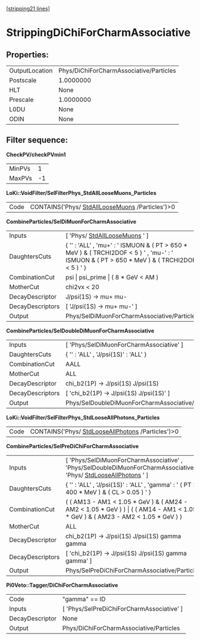 [[stripping21 lines]](./stripping21-index)

# StrippingDiChiForCharmAssociative

## Properties:

|                |                                         |
|----------------|-----------------------------------------|
| OutputLocation | Phys/DiChiForCharmAssociative/Particles |
| Postscale      | 1.0000000                               |
| HLT            | None                                    |
| Prescale       | 1.0000000                               |
| L0DU           | None                                    |
| ODIN           | None                                    |

## Filter sequence:

**CheckPV/checkPVmin1**

|        |     |
|--------|-----|
| MinPVs | 1   |
| MaxPVs | -1  |

**LoKi::VoidFilter/SelFilterPhys_StdAllLooseMuons_Particles**

|      |                                                                                    |
|------|------------------------------------------------------------------------------------|
| Code | CONTAINS('Phys/ [StdAllLooseMuons](./stripping21-stdallloosemuons) /Particles')\>0 |

**CombineParticles/SelDiMuonForCharmAssociative**

|                  |                                                                                                                                                  |
|------------------|--------------------------------------------------------------------------------------------------------------------------------------------------|
| Inputs           | [ 'Phys/ [StdAllLooseMuons](./stripping21-stdallloosemuons) ' ]                                                                                |
| DaughtersCuts    | { '' : 'ALL' , 'mu+' : ' ISMUON & ( PT \> 650 \* MeV ) & ( TRCHI2DOF \< 5 ) ' , 'mu-' : ' ISMUON & ( PT \> 650 \* MeV ) & ( TRCHI2DOF \< 5 ) ' } |
| CombinationCut   | psi \| psi_prime \| ( 8 \* GeV \< AM )                                                                                                           |
| MotherCut        | chi2vx \< 20                                                                                                                                     |
| DecayDescriptor  | J/psi(1S) -\> mu+ mu-                                                                                                                            |
| DecayDescriptors | [ 'J/psi(1S) -\> mu+ mu-' ]                                                                                                                    |
| Output           | Phys/SelDiMuonForCharmAssociative/Particles                                                                                                      |

**CombineParticles/SelDoubleDiMuonForCharmAssociative**

|                  |                                                   |
|------------------|---------------------------------------------------|
| Inputs           | [ 'Phys/SelDiMuonForCharmAssociative' ]         |
| DaughtersCuts    | { '' : 'ALL' , 'J/psi(1S)' : 'ALL' }              |
| CombinationCut   | AALL                                              |
| MotherCut        | ALL                                               |
| DecayDescriptor  | chi_b2(1P) -\> J/psi(1S) J/psi(1S)                |
| DecayDescriptors | [ 'chi_b2(1P) -\> J/psi(1S) J/psi(1S)' ]        |
| Output           | Phys/SelDoubleDiMuonForCharmAssociative/Particles |

**LoKi::VoidFilter/SelFilterPhys_StdLooseAllPhotons_Particles**

|      |                                                                                        |
|------|----------------------------------------------------------------------------------------|
| Code | CONTAINS('Phys/ [StdLooseAllPhotons](./stripping21-stdlooseallphotons) /Particles')\>0 |

**CombineParticles/SelPreDiChiForCharmAssociative**

|                  |                                                                                                                                                         |
|------------------|---------------------------------------------------------------------------------------------------------------------------------------------------------|
| Inputs           | [ 'Phys/SelDiMuonForCharmAssociative' , 'Phys/SelDoubleDiMuonForCharmAssociative' , 'Phys/ [StdLooseAllPhotons](./stripping21-stdlooseallphotons) ' ] |
| DaughtersCuts    | { '' : 'ALL' , 'J/psi(1S)' : 'ALL' , 'gamma' : ' ( PT \> 400 \* MeV ) & ( CL \> 0.05 ) ' }                                                              |
| CombinationCut   | ( ( AM13 - AM1 \< 1.05 \* GeV ) & ( AM24 - AM2 \< 1.05 \* GeV ) ) \| ( ( AM14 - AM1 \< 1.05 \* GeV ) & ( AM23 - AM2 \< 1.05 \* GeV ) )                  |
| MotherCut        | ALL                                                                                                                                                     |
| DecayDescriptor  | chi_b2(1P) -\> J/psi(1S) J/psi(1S) gamma gamma                                                                                                          |
| DecayDescriptors | [ 'chi_b2(1P) -\> J/psi(1S) J/psi(1S) gamma gamma' ]                                                                                                  |
| Output           | Phys/SelPreDiChiForCharmAssociative/Particles                                                                                                           |

**Pi0Veto::Tagger/DiChiForCharmAssociative**

|                 |                                             |
|-----------------|---------------------------------------------|
| Code            | "gamma" == ID                               |
| Inputs          | [ 'Phys/SelPreDiChiForCharmAssociative' ] |
| DecayDescriptor | None                                        |
| Output          | Phys/DiChiForCharmAssociative/Particles     |
